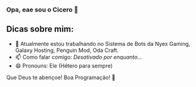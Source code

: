 ### Opa, eae sou o Cicero 👋

## Dicas sobre mim:
- 🔭 Atualmente estou trabalhando no Sistema de Bots da Nyex Gaming, Galaxy Hosting, Penguin Mod, Oda Craft.
- 📫 Como falar comigo: *Desativado por enquanto...*
- 😄 Pronouns: Ele (Hétero para sempre)

Que Deus te abençoe! Boa Programação! 👾


<!--
**cicerorph/cicerorph** is a ✨ _special_ ✨ repository because its `README.md` (this file) appears on your GitHub profile.

Here are some ideas to get you started:

- 🔭 I’m currently working on ...
- 🌱 I’m currently learning ...
- 👯 I’m looking to collaborate on ...
- 🤔 I’m looking for help with ...
- 💬 Ask me about ...
- 📫 How to reach me: ...
- 😄 Pronouns: ...
- ⚡ Fun fact: ...
-->
